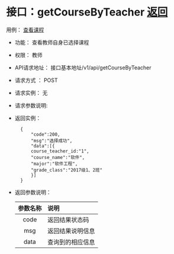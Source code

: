 # 接口：getCourseByTeacher  [返回](../README.md)
用例： [查看课程](../用例/查看课程.md)

- 功能：
    查看教师自身已选择课程
- 权限：
    教师  
    
- API请求地址： 
    接口基本地址/v1/api/getCourseByTeacher

- 请求方式 ：
    POST

- 请求实例：
    无
        
- 请求参数说明:        

  
- 返回实例：

        { 
            "code":200,
            "msg":"选择成功",
            "data":[{
            course_teacher_id:"1",
            "course_name":"软件",
            "major":"软件工程",
            "grade_class":"2017级1、2班"
            }]   
        }
 
- 返回参数说明：    
 
  |参数名称|说明|
  |:---------:|:--------------------------------------------------------|      
  |code|返回结果状态码|
  |msg|返回结果说明信息|
  |data|查询到的相应信息|
